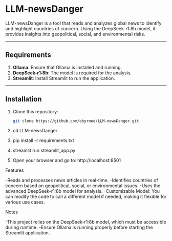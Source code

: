 # LLM-newsDanger

LLM-newsDanger is a tool that reads and analyzes global news to identify and highlight countries of concern. Using the DeepSeek-r1:8b model, it provides insights into geopolitical, social, and environmental risks.

---

## Requirements

1. **Ollama**: Ensure that Ollama is installed and running.
2. **DeepSeek-r1:8b**: The model is required for the analysis.
3. **Streamlit**: Install Streamlit to run the application.

---

## Installation

1. Clone this repository:
   ```bash
   git clone https://github.com/obyrned/LLM-newsDanger.git

2. cd LLM-newsDanger

3. pip install -r requirements.txt

4. streamlit run streamlit_app.py

5. Open your browser and go to: http://localhost:8501

Features

-Reads and processes news articles in real-time.
-Identifies countries of concern based on geopolitical, social, or environmental issues.
-Uses the advanced DeepSeek-r1:8b model for analysis.
-Customizable Model: You can modify the code to call a different model if needed, making it flexible for various use cases.

Notes

-This project relies on the DeepSeek-r1:8b model, which must be accessible during runtime.
-Ensure Ollama is running properly before starting the Streamlit application.
